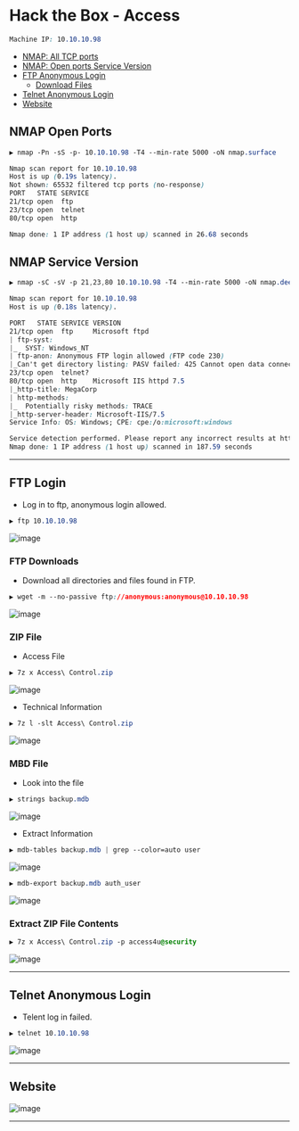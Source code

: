 # Hack the Box - Access

```CSS
Machine IP: 10.10.10.98
```

- [NMAP: All TCP ports](#nmap-open-ports)
- [NMAP: Open ports Service Version](#nmap-service-version)
- [FTP Anonymous Login](#ftp-login)
  - [Download Files](#ftp-downloads)
- [Telnet Anonymous Login](#telnet-anonymous-login)
- [Website](#webserver)

## NMAP Open Ports
```CSS
▶ nmap -Pn -sS -p- 10.10.10.98 -T4 --min-rate 5000 -oN nmap.surface

Nmap scan report for 10.10.10.98
Host is up (0.19s latency).
Not shown: 65532 filtered tcp ports (no-response)
PORT   STATE SERVICE
21/tcp open  ftp
23/tcp open  telnet
80/tcp open  http

Nmap done: 1 IP address (1 host up) scanned in 26.68 seconds
```

## NMAP Service Version
```CSS
▶ nmap -sC -sV -p 21,23,80 10.10.10.98 -T4 --min-rate 5000 -oN nmap.deep

Nmap scan report for 10.10.10.98
Host is up (0.18s latency).

PORT   STATE SERVICE VERSION
21/tcp open  ftp     Microsoft ftpd
| ftp-syst: 
|_  SYST: Windows_NT
| ftp-anon: Anonymous FTP login allowed (FTP code 230)
|_Can't get directory listing: PASV failed: 425 Cannot open data connection.
23/tcp open  telnet?
80/tcp open  http    Microsoft IIS httpd 7.5
|_http-title: MegaCorp
| http-methods: 
|_  Potentially risky methods: TRACE
|_http-server-header: Microsoft-IIS/7.5
Service Info: OS: Windows; CPE: cpe:/o:microsoft:windows

Service detection performed. Please report any incorrect results at https://nmap.org/submit/ .
Nmap done: 1 IP address (1 host up) scanned in 187.59 seconds
```

---

## FTP Login
  - Log in to ftp, anonymous login allowed. 
```CSS
▶ ftp 10.10.10.98
```
![image](https://user-images.githubusercontent.com/83878909/231272883-d87603cc-e9b5-461c-a670-5c36226f6a57.png)

### FTP Downloads
  - Download all directories and files found in FTP.
```CSS
▶ wget -m --no-passive ftp://anonymous:anonymous@10.10.10.98
```
![image](https://user-images.githubusercontent.com/83878909/231274006-305f40e6-8efc-4af0-8f4c-6e85319bab51.png)

### ZIP File
  - Access File
```CSS
▶ 7z x Access\ Control.zip
```
![image](https://user-images.githubusercontent.com/83878909/233909981-8b6ad107-b1cf-4ad8-87f8-fc00f663bc5b.png)

  - Technical Information
```CSS
▶ 7z l -slt Access\ Control.zip
```
![image](https://user-images.githubusercontent.com/83878909/233909126-48769505-adde-4982-beaf-2fe1635970f4.png)


### MBD File
  - Look into the file
```CSS
▶ strings backup.mdb
```
![image](https://user-images.githubusercontent.com/83878909/233927444-536ae3fa-9377-4efd-b6ac-783b4b7df837.png)

  - Extract Information
```CSS
▶ mdb-tables backup.mdb | grep --color=auto user
```
![image](https://user-images.githubusercontent.com/83878909/233927978-8404a46f-e088-4f4c-8d8c-5e6638269cbc.png)
```CSS
▶ mdb-export backup.mdb auth_user
```
![image](https://user-images.githubusercontent.com/83878909/233928307-60dc1282-0923-472e-a148-cdb5bedba4ea.png)

### Extract ZIP File Contents
```CSS
▶ 7z x Access\ Control.zip -p access4u@security
```
![image](https://user-images.githubusercontent.com/83878909/233932586-4b1e138c-13d7-4197-81ac-46189c7cd293.png)

---

## Telnet Anonymous Login
  - Telent log in failed.
```CSS
▶ telnet 10.10.10.98
```
![image](https://user-images.githubusercontent.com/83878909/231275176-f81e52d6-3975-497a-b375-17f4cc9eb3e2.png)

---

## Website
![image](https://user-images.githubusercontent.com/83878909/231276321-d9810c39-9ac9-4c59-b50d-0f7a296ede38.png)

---

